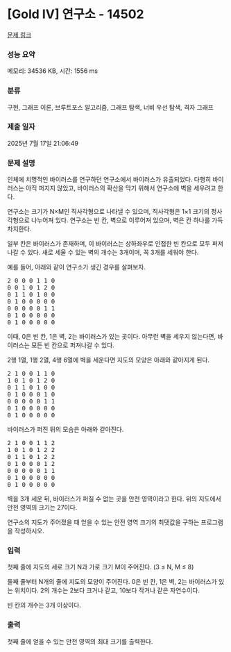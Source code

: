 # [Gold IV] 연구소 - 14502 

[문제 링크](https://www.acmicpc.net/problem/14502) 

### 성능 요약

메모리: 34536 KB, 시간: 1556 ms

### 분류

구현, 그래프 이론, 브루트포스 알고리즘, 그래프 탐색, 너비 우선 탐색, 격자 그래프

### 제출 일자

2025년 7월 17일 21:06:49

### 문제 설명

<p>인체에 치명적인 바이러스를 연구하던 연구소에서 바이러스가 유출되었다. 다행히 바이러스는 아직 퍼지지 않았고, 바이러스의 확산을 막기 위해서 연구소에 벽을 세우려고 한다.</p>

<p>연구소는 크기가 N×M인 직사각형으로 나타낼 수 있으며, 직사각형은 1×1 크기의 정사각형으로 나누어져 있다. 연구소는 빈 칸, 벽으로 이루어져 있으며, 벽은 칸 하나를 가득 차지한다. </p>

<p>일부 칸은 바이러스가 존재하며, 이 바이러스는 상하좌우로 인접한 빈 칸으로 모두 퍼져나갈 수 있다. 새로 세울 수 있는 벽의 개수는 3개이며, 꼭 3개를 세워야 한다.</p>

<p>예를 들어, 아래와 같이 연구소가 생긴 경우를 살펴보자.</p>

<pre>2 0 0 0 1 1 0
0 0 1 0 1 2 0
0 1 1 0 1 0 0
0 1 0 0 0 0 0
0 0 0 0 0 1 1
0 1 0 0 0 0 0
0 1 0 0 0 0 0</pre>

<p>이때, 0은 빈 칸, 1은 벽, 2는 바이러스가 있는 곳이다. 아무런 벽을 세우지 않는다면, 바이러스는 모든 빈 칸으로 퍼져나갈 수 있다.</p>

<p>2행 1열, 1행 2열, 4행 6열에 벽을 세운다면 지도의 모양은 아래와 같아지게 된다.</p>

<pre>2 1 0 0 1 1 0
1 0 1 0 1 2 0
0 1 1 0 1 0 0
0 1 0 0 0 1 0
0 0 0 0 0 1 1
0 1 0 0 0 0 0
0 1 0 0 0 0 0</pre>

<p>바이러스가 퍼진 뒤의 모습은 아래와 같아진다.</p>

<pre>2 1 0 0 1 1 2
1 0 1 0 1 2 2
0 1 1 0 1 2 2
0 1 0 0 0 1 2
0 0 0 0 0 1 1
0 1 0 0 0 0 0
0 1 0 0 0 0 0</pre>

<p>벽을 3개 세운 뒤, 바이러스가 퍼질 수 없는 곳을 안전 영역이라고 한다. 위의 지도에서 안전 영역의 크기는 27이다.</p>

<p>연구소의 지도가 주어졌을 때 얻을 수 있는 안전 영역 크기의 최댓값을 구하는 프로그램을 작성하시오.</p>

### 입력 

 <p>첫째 줄에 지도의 세로 크기 N과 가로 크기 M이 주어진다. (3 ≤ N, M ≤ 8)</p>

<p>둘째 줄부터 N개의 줄에 지도의 모양이 주어진다. 0은 빈 칸, 1은 벽, 2는 바이러스가 있는 위치이다. 2의 개수는 2보다 크거나 같고, 10보다 작거나 같은 자연수이다.</p>

<p>빈 칸의 개수는 3개 이상이다.</p>

### 출력 

 <p>첫째 줄에 얻을 수 있는 안전 영역의 최대 크기를 출력한다.</p>

